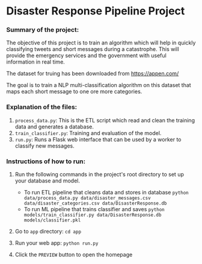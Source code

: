 # Disaster Response Pipeline Project

### Summary of the project:

The objective of this project is to train an algorithm which will help in quickly classifying
tweets and short messages during a catastrophe. This will provide the emergency
services and the government with useful information in real time.

The dataset for truing has been downloaded from https://appen.com/

The goal is to train a NLP multi-classification algorithm on this dataset that maps each short message to
one ore more categories.

### Explanation of the files:

1. `process_data.py`: This is the ETL script which read and clean the training data and generates a database.
2. `train_classifier.py`: Training and evaluation of the model.
3. `run.py`: Runs a Flask web interface that can be used by a worker to classify new messages.

### Instructions of how to run:

1. Run the following commands in the project's root directory to set up your database and model.

    - To run ETL pipeline that cleans data and stores in database
      `python data/process_data.py data/disaster_messages.csv data/disaster_categories.csv data/DisasterResponse.db`
    - To run ML pipeline that trains classifier and saves
      `python models/train_classifier.py data/DisasterResponse.db models/classifier.pkl`

2. Go to `app` directory: `cd app`

3. Run your web app: `python run.py`

4. Click the `PREVIEW` button to open the homepage

